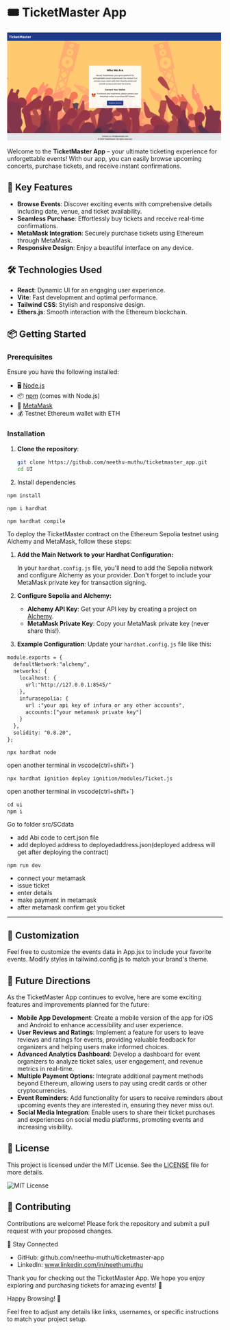 # 🎟️ TicketMaster App

![TicketMaster App Image](Frontend/src/assets/images/Screenshot%20from%202024-09-21%2001-47-35%20(1).png)


Welcome to the **TicketMaster App** – your ultimate ticketing experience for unforgettable events! With our app, you can easily browse upcoming concerts, purchase tickets, and receive instant confirmations.

## 🚀 Key Features

- **Browse Events**: Discover exciting events with comprehensive details including date, venue, and ticket availability.
- **Seamless Purchase**: Effortlessly buy tickets and receive real-time confirmations.
- **MetaMask Integration**: Securely purchase tickets using Ethereum through MetaMask.
- **Responsive Design**: Enjoy a beautiful interface on any device.

## 🛠️ Technologies Used

- **React**: Dynamic UI for an engaging user experience.
- **Vite**: Fast development and optimal performance.
- **Tailwind CSS**: Stylish and responsive design.
- **Ethers.js**: Smooth interaction with the Ethereum blockchain.

## 📦 Getting Started

### Prerequisites

Ensure you have the following installed:

- 🖥 [Node.js](https://nodejs.org/)
- 📦 [npm](https://www.npmjs.com/) (comes with Node.js)
- 🔐 [MetaMask](https://metamask.io/)
- 💰 Testnet Ethereum wallet with ETH

### Installation

1. **Clone the repository**:

   ```bash
   git clone https://github.com/neethu-muthu/ticketmaster_app.git
   cd UI
   
2. Install dependencies

```
npm install
```
```
npm i hardhat
```
```
npm hardhat compile
```

To deploy the TicketMaster contract on the Ethereum Sepolia testnet using Alchemy and MetaMask, follow these steps:

1. **Add the Main Network to your Hardhat Configuration:**

   In your `hardhat.config.js` file, you'll need to add the Sepolia network and configure Alchemy as your provider. Don't forget to include your MetaMask private key for transaction signing.

2. **Configure Sepolia and Alchemy:**

   - **Alchemy API Key**: Get your API key by creating a project on [Alchemy](https://www.alchemy.com/).
   - **MetaMask Private Key**: Copy your MetaMask private key (never share this!).

3. **Example Configuration**: Update your `hardhat.config.js` file like this:
```
module.exports = {
  defaultNetwork:"alchemy",
  networks: {
    localhost: {
      url:"http://127.0.0.1:8545/"
    },
    infurasepolia: {
      url :"your api key of infura or any other accounts",
      accounts:["your metamask private key"]
    }
  },
  solidity: "0.8.20",
};
```
```
npx hardhat node
```
open another terminal in vscode(ctrl+shift+`)

```
npx hardhat ignition deploy ignition/modules/Ticket.js
``` 
open another terminal in vscode(ctrl+shift+`)

```
cd ui
npm i 
```
Go to folder src/SCdata

- add Abi code to cert.json file
- add deployed address to deployedaddress.json(deployed address will get after deploying the contract)
  
```
npm run dev
```
- connect your metamask
- issue ticket
- enter details
- make payment in metamask
- after metamask confirm get you ticket 
---

## 🎨 Customization
Feel free to customize the events data in App.jsx to include your favorite events. Modify styles in tailwind.config.js to match your brand's theme.

## 🚀 Future Directions

As the TicketMaster App continues to evolve, here are some exciting features and improvements planned for the future:

- **Mobile App Development**: Create a mobile version of the app for iOS and Android to enhance accessibility and user experience.
- **User Reviews and Ratings**: Implement a feature for users to leave reviews and ratings for events, providing valuable feedback for organizers and helping users make informed choices.
- **Advanced Analytics Dashboard**: Develop a dashboard for event organizers to analyze ticket sales, user engagement, and revenue metrics in real-time.
- **Multiple Payment Options**: Integrate additional payment methods beyond Ethereum, allowing users to pay using credit cards or other cryptocurrencies.
- **Event Reminders**: Add functionality for users to receive reminders about upcoming events they are interested in, ensuring they never miss out.
- **Social Media Integration**: Enable users to share their ticket purchases and experiences on social media platforms, promoting events and increasing visibility.

## 📜 License
This project is licensed under the MIT License. See the [LICENSE](LICENSE) file for more details.

![MIT License](https://img.shields.io/badge/License-MIT-blue.svg)

## 🙌 Contributing
Contributions are welcome! Please fork the repository and submit a pull request with your proposed changes.

📣 Stay Connected
- GitHub: github.com/neethu-muthu/ticketmaster-app
- LinkedIn: www.linkedin.com/in/neethumuthu

Thank you for checking out the TicketMaster App. We hope you enjoy exploring and purchasing tickets for amazing events! 🎉

Happy Browsing! 🥳

Feel free to adjust any details like links, usernames, or specific instructions to match your project setup.

